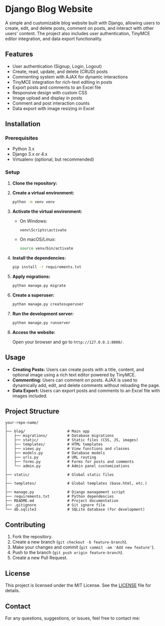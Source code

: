 # Django Blog Website

A simple and customizable blog website built with Django, allowing users to create, edit, and delete posts, comment on posts, and interact with other users' content. The project also includes user authentication, TinyMCE editor integration, and data export functionality.

## Features

- User authentication (Signup, Login, Logout)
- Create, read, update, and delete (CRUD) posts
- Commenting system with AJAX for dynamic interactions
- TinyMCE integration for rich-text editing in posts
- Export posts and comments to an Excel file
- Responsive design with custom CSS
- Image upload and display in posts
- Comment and post interaction counts
- Data export with image resizing in Excel



## Installation

### Prerequisites

- Python 3.x
- Django 3.x or 4.x
- Virtualenv (optional, but recommended)

### Setup

1. **Clone the repository:**

   

2. **Create a virtual environment:**

    ```bash
    python -m venv venv
    ```

3. **Activate the virtual environment:**

    - On Windows:

      ```bash
      venv\Scripts\activate
      ```

    - On macOS/Linux:

      ```bash
      source venv/bin/activate
      ```

4. **Install the dependencies:**

    ```bash
    pip install -r requirements.txt
    ```

5. **Apply migrations:**

    ```bash
    python manage.py migrate
    ```

6. **Create a superuser:**

    ```bash
    python manage.py createsuperuser
    ```

7. **Run the development server:**

    ```bash
    python manage.py runserver
    ```

8. **Access the website:**

    Open your browser and go to `http://127.0.0.1:8000/`.

## Usage

- **Creating Posts:** Users can create posts with a title, content, and optional image using a rich text editor powered by TinyMCE.
- **Commenting:** Users can comment on posts. AJAX is used to dynamically add, edit, and delete comments without reloading the page.
- **Data Export:** Users can export posts and comments to an Excel file with images included.

## Project Structure

```
your-repo-name/
│
├── blog/                   # Main app
│   ├── migrations/         # Database migrations
│   ├── static/             # Static files (CSS, JS, images)
│   ├── templates/          # HTML templates
│   ├── views.py            # View functions and classes
│   ├── models.py           # Database models
│   ├── urls.py             # URL routing
│   ├── forms.py            # Forms for posts and comments
│   └── admin.py            # Admin panel customizations
│
├── static/                 # Global static files
│
├── templates/              # Global templates (base.html, etc.)
│
├── manage.py               # Django management script
├── requirements.txt        # Python dependencies
├── README.md               # Project documentation
├── .gitignore              # Git ignore file
└── db.sqlite3              # SQLite database (for development)
```

## Contributing

1. Fork the repository.
2. Create a new branch (`git checkout -b feature-branch`).
3. Make your changes and commit (`git commit -am 'Add new feature'`).
4. Push to the branch (`git push origin feature-branch`).
5. Create a new Pull Request.

## License

This project is licensed under the MIT License. See the [LICENSE](LICENSE) file for details.

## Contact

For any questions, suggestions, or issues, feel free to contact me:


